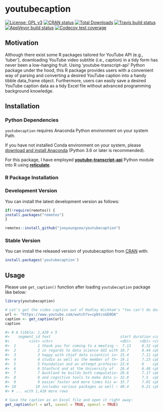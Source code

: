 
# youtubecaption

<!-- badges: start -->

[![License: GPL
v3](https://img.shields.io/badge/License-GPL%20v3-blue.svg)](http://www.gnu.org/licenses/gpl-3.0)
[![CRAN
status](https://www.r-pkg.org/badges/version/youtubecaption)](https://cran.r-project.org/package=youtubecaption)
[![Total
Downloads](https://cranlogs.r-pkg.org/badges/grand-total/youtubecaption?color=orange)](https://cranlogs.r-pkg.org/badges/grand-total/youtubecaption)
[![Travis build
status](https://travis-ci.org/jooyoungseo/youtubecaption.svg?branch=master)](https://travis-ci.org/jooyoungseo/youtubecaption)
[![AppVeyor build
status](https://ci.appveyor.com/api/projects/status/github/jooyoungseo/youtubecaption?branch=master&svg=true)](https://ci.appveyor.com/project/jooyoungseo/youtubecaption)
[![Codecov test
coverage](https://codecov.io/gh/jooyoungseo/youtubecaption/branch/master/graph/badge.svg)](https://codecov.io/gh/jooyoungseo/youtubecaption?branch=master)
<!-- badges: end -->

## Motivation

Although there exist some R packages tailored for YouTube API (e.g.,
‘tuber’), downloading YouTube video subtitle (i.e., caption) in a tidy
form has never been a low-hanging fruit. Using ‘youtube-transcript-api’
Python package under the hood, this R package provides users with a
convenient way of parsing and converting a desired YouTube caption into
a handy tibble data\_frame object. Furthermore, users can easily save a
desired YouTube caption data as a tidy Excel file without advanced
programming background knowledge.

## Installation

### Python Dependencies

`youtubecaption` requires Anaconda Python environment on your system
Path.

If you have not installed Conda environment on your system, please
[download and install Anaconda](https://www.anaconda.com/download/)
(Python 3.6 or later is recommended).

For this package, I have employed
[**youtube-transcript-api**](https://pypi.org/project/youtube-transcript-api/)
Python module into R using
[**reticulate**](https://rstudio.github.io/reticulate/).

### R Package Installation

### Development Version

You can install the latest development version as follows:

``` r
if(!require(remotes)) {
install.packages("remotes")
}

remotes::install_github("jooyoungseo/youtubecaption")
```

### Stable Version

You can install the released version of youtubecaption from
[CRAN](https://CRAN.R-project.org) with:

``` r
install.packages('youtubecaption')
```

## Usage

Please use `get_caption()` function after loading `youtubecaption`
package like below:

``` r
library(youtubecaption)

# Let's get the video caption out of Hadley Wickham's "You can't do data science in a GUI":
url <- "https://www.youtube.com/watch?v=cpbtcsGE0OA"
caption <- get_caption(url)
caption

#> # A tibble: 1,420 x 5
#>    segment_id text                                start duration vid       
#>         <int> <chr>                               <dbl>    <dbl> <chr>     
#>  1          1 thank you for coming to a meeting ~  7.13     8.32 cpbtcsGE0~
#>  2          2 in regards to data science GUI with 10.7      8.44 cpbtcsGE0~
#>  3          3 happy with chief data scientist in~ 15.4      7.11 cpbtcsGE0~
#>  4          4 studio as well as the member of th~ 19.1      7.23 cpbtcsGE0~
#>  5          5 Foundation and an attempt professo~ 22.6      6    cpbtcsGE0~
#>  6          6 Stanford and at the University of   26.4      6.48 cpbtcsGE0~
#>  7          7 Auckland he builds both computatio~ 28.6      7.17 cpbtcsGE0~
#>  8          8 and cognitive tools to make data s~ 32.8      7.5  cpbtcsGE0~
#>  9          9 easier faster and more times his w~ 35.7      7.01 cpbtcsGE0~
#> 10         10 includes various packages as well ~ 40.4      6.21 cpbtcsGE0~
#> # ... with 1,410 more rows

# Save the caption as an Excel file and open it right away:
get_caption(url = url, savexl = TRUE, openxl = TRUE)
```
